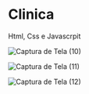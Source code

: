 # Clinica
Html, Css e Javascrpit


![Captura de Tela (10)](https://user-images.githubusercontent.com/103685054/169558588-48fe39f5-c9cd-4eba-a6e7-1de94380e5ac.png)


![Captura de Tela (11)](https://user-images.githubusercontent.com/103685054/169558789-a96acb09-46cb-4782-888c-fc80a7346b51.png)


![Captura de Tela (12)](https://user-images.githubusercontent.com/103685054/169558995-e8ee146d-4867-4ca6-ab31-b11c5d48e9ee.png)
